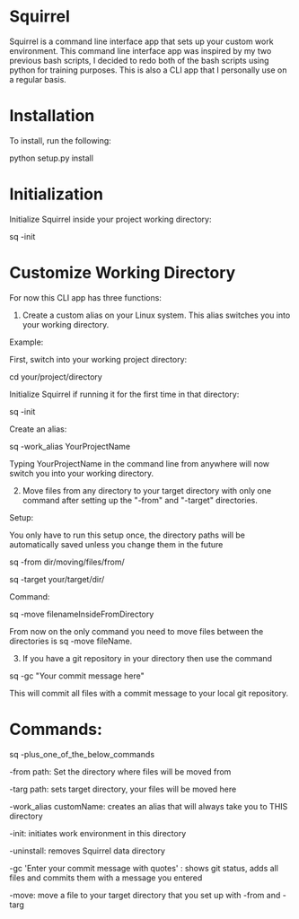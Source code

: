 # Squirrel

Squirrel is a command line interface app that sets up your custom work environment.
This command line interface app was inspired by my two previous bash scripts,
I decided to redo both of the bash scripts using python for training purposes.
This is also a CLI app that I personally use on a regular basis.

# Installation

To install, run the following:

python setup.py install

# Initialization

Initialize Squirrel inside your project working directory:

sq -init

# Customize Working Directory

For now this CLI app has three functions:
1) Create a custom alias on your Linux system.
This alias switches you into your working directory.

Example: 

First, switch into your working project directory:

cd your/project/directory

Initialize Squirrel if running it for the first time in that directory:

sq -init

Create an alias:

sq -work_alias YourProjectName

Typing YourProjectName in the command line from anywhere will now switch 
you into your working directory.

2) Move files from any directory to your target directory with only
one command after setting up the "-from" and "-target" directories.

Setup:

You only have to run this setup once, the directory
paths will be automatically saved unless you change them
in the future

sq -from dir/moving/files/from/

sq -target your/target/dir/

Command:

sq -move filenameInsideFromDirectory

From now on the only command you need to move files between 
the directories is sq -move fileName.

3) If you have a git repository in your directory then use the command

sq -gc "Your commit message here"

This will commit all files with a commit message to your local git repository. 


# Commands:

sq -plus_one_of_the_below_commands

-from path: Set the directory where files will be moved from

-targ path: sets target directory, your files will be moved here

-work_alias customName: creates an alias that will always take you to THIS directory

-init: initiates work environment in this directory

-uninstall: removes Squirrel data directory

-gc 'Enter your commit message with quotes' : shows git status, adds all files and commits them with a message you entered

-move: move a file to your target directory that you set up with -from and -targ

